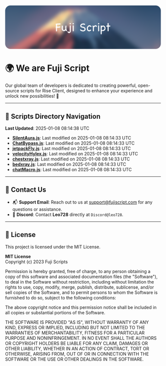 ![Banner](.github/b.webp)

# 🌍 **We are Fuji Script**

Our global team of developers is dedicated to creating powerful, open-source scripts for Rise Client, designed to enhance your experience and unlock new possibilities! 🌟

---
<!-- SCRIPTS_NAVIGATION_START -->
## 📂 **Scripts Directory Navigation**

**Last Updated**: 2025-01-08 08:14:38 UTC

- **[SilentAura.js](scripts/SilentAura.js)**: Last modified on 2025-01-08 08:14:33 UTC
- **[ChatBypass.js](scripts/ChatBypass.js)**: Last modified on 2025-01-08 08:14:33 UTC
- **[jetpackFly.js](scripts/jetpackFly.js)**: Last modified on 2025-01-08 08:14:33 UTC
- **[velocityHylex.js](scripts/velocityHylex.js)**: Last modified on 2025-01-08 08:14:33 UTC
- **[chestxray.js](scripts/chestxray.js)**: Last modified on 2025-01-08 08:14:33 UTC
- **[bedxray.js](scripts/bedxray.js)**: Last modified on 2025-01-08 08:14:33 UTC
- **[chatMacro.js](scripts/chatMacro.js)**: Last modified on 2025-01-08 08:14:33 UTC

<!-- SCRIPTS_NAVIGATION_END -->

---

## 💬 **Contact Us**  
- 📬 **Support Email**: Reach out to us at [support@fujiscript.com](mailto:support@fujiscript.com) for any questions or assistance.  
- 💬 **Discord**: Contact **Leo728** directly at `Discord@leo728`.

---

## 📜 **License**

This project is licensed under the MIT License.  

**MIT License**  
Copyright (c) 2023 Fuji Scripts  

Permission is hereby granted, free of charge, to any person obtaining a copy of this software and associated documentation files (the "Software"), to deal in the Software without restriction, including without limitation the rights to use, copy, modify, merge, publish, distribute, sublicense, and/or sell copies of the Software, and to permit persons to whom the Software is furnished to do so, subject to the following conditions:  

The above copyright notice and this permission notice shall be included in all copies or substantial portions of the Software.  

THE SOFTWARE IS PROVIDED "AS IS", WITHOUT WARRANTY OF ANY KIND, EXPRESS OR IMPLIED, INCLUDING BUT NOT LIMITED TO THE WARRANTIES OF MERCHANTABILITY, FITNESS FOR A PARTICULAR PURPOSE AND NONINFRINGEMENT. IN NO EVENT SHALL THE AUTHORS OR COPYRIGHT HOLDERS BE LIABLE FOR ANY CLAIM, DAMAGES OR OTHER LIABILITY, WHETHER IN AN ACTION OF CONTRACT, TORT OR OTHERWISE, ARISING FROM, OUT OF OR IN CONNECTION WITH THE SOFTWARE OR THE USE OR OTHER DEALINGS IN THE SOFTWARE.  
